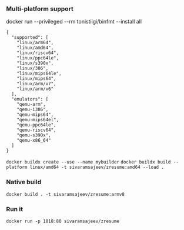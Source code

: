### Multi-platform support

docker run --privileged --rm tonistiigi/binfmt --install all


```
{
  "supported": [
    "linux/arm64",
    "linux/amd64",
    "linux/riscv64",
    "linux/ppc64le",
    "linux/s390x",
    "linux/386",
    "linux/mips64le",
    "linux/mips64",
    "linux/arm/v7",
    "linux/arm/v6"
  ],
  "emulators": [
    "qemu-arm",
    "qemu-i386",
    "qemu-mips64",
    "qemu-mips64el",
    "qemu-ppc64le",
    "qemu-riscv64",
    "qemu-s390x",
    "qemu-x86_64"
  ]
}
```

```docker buildx create --use --name mybuilder```
```docker buildx build --platform linux/amd64 -t sivaramsajeev/zresume:amd64 --load .```


### Native build

```docker build . -t sivaramsajeev/zresume:armv8```


### Run it
```docker run -p 1818:80 sivaramsajeev/zresume```